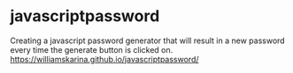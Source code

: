 # javascriptpassword
Creating a javascript password generator that will result in a new password every time the generate button is clicked on. 
https://williamskarina.github.io/javascriptpassword/

